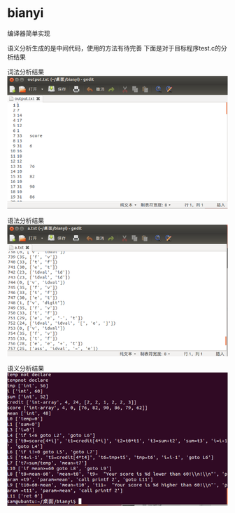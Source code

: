 bianyi
======

编译器简单实现

语义分析生成的是中间代码，使用的方法有待完善
下面是对于目标程序test.c的分析结果

词法分析结果
![github](https://raw.githubusercontent.com/dacuobi1990/bianyi/master/cifa.png "github")


语法分析结果
![github](https://raw.githubusercontent.com/dacuobi1990/bianyi/master/yufa.png "github")


语义分析结果
![github](https://raw.githubusercontent.com/dacuobi1990/bianyi/master/mid-coding.png "github")



